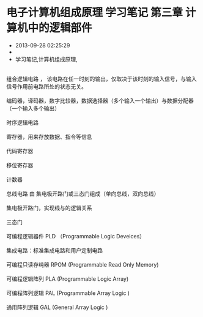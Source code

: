 # 电子计算机组成原理 学习笔记 第三章 计算机中的逻辑部件
- 2013-09-28 02:25:29
- 
- 学习笔记,计算机组成原理,

<div><br /></div><div>组合逻辑电路 ， 该电路在任一时刻的输出，仅取决于该时刻的输入信号，与输入信号作用前电路所处的状态无关。</div><div><br /></div><div>编码器，译码器，数字比较器，数据选择器（多个输入一个输出）与数据分配器（一个输入多个输出）</div><div><br /></div><div>时序逻辑电路</div><div><br /></div><div>寄存器，用来存放数据、指令等信息</div><div><br /></div><div>代码寄存器</div><div><br /></div><div>移位寄存器</div><div><br /></div><div>计数器</div><div><br /></div><div>总线电路 由 集电极开路门或三态门组成（单向总线，双向总线）</div><div><br /></div><div>集电极开路门，实现线与的逻辑关系</div><div><br /></div><div>三态门&nbsp;</div><div><br /></div><div>可编程逻辑器件 PLD （Programmable Logic Deveices）</div><div><br /></div><div>集成电路：标准集成电路和用户定制电路</div><div><br /></div><div>可编程只读存纯器 RPOM (Programmable Read Only Memory)</div><div><br /></div><div>可编程逻辑阵列 PLA (Programmable Logic Array)</div><div><br /></div><div>可编程阵列逻辑 PAL (Programmable Array Logic )</div><div><br /></div><div>通用阵列逻辑 GAL (General Array Logic )</div>